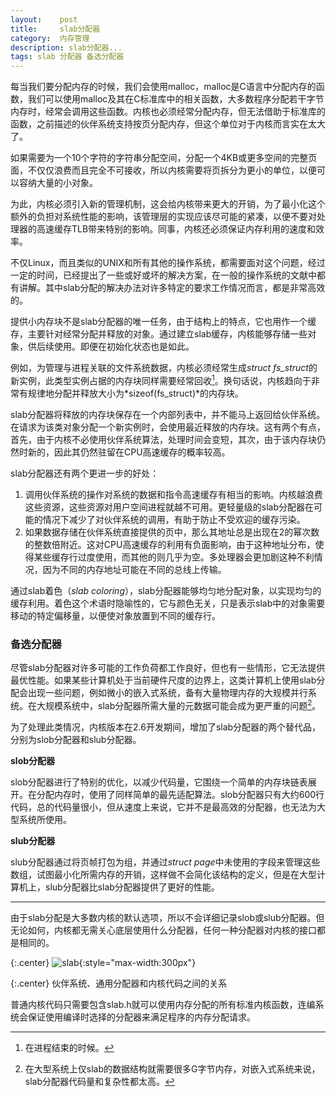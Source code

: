 ```yaml
---
layout:    post
title:     slab分配器
category:  内存管理
description: slab分配器...
tags: slab 分配器 备选分配器
---
```

每当我们要分配内存的时候，我们会使用malloc，malloc是C语言中分配内存的函数，我们可以使用malloc及其在C标准库中的相关函数，大多数程序分配若干字节内存时，经常会调用这些函数。内核也必须经常分配内存，但无法借助于标准库的函数，之前描述的伙伴系统支持按页分配内存，但这个单位对于内核而言实在太大了。

如果需要为一个10个字符的字符串分配空间，分配一个4KB或更多空间的完整页面，不仅仅浪费而且完全不可接收，所以内核需要将页拆分为更小的单位，以便可以容纳大量的小对象。

为此，内核必须引入新的管理机制，这会给内核带来更大的开销，为了最小化这个额外的负担对系统性能的影响，该管理层的实现应该尽可能的紧凑，以便不要对处理器的高速缓存TLB带来特别的影响。同事，内核还必须保证内存利用的速度和效率。

不仅Linux，而且类似的UNIX和所有其他的操作系统，都需要面对这个问题，经过一定的时间，已经提出了一些或好或坏的解决方案，在一般的操作系统的文献中都有讲解。其中slab分配的解决办法对许多特定的要求工作情况而言，都是非常高效的。

提供小内存块不是slab分配器的唯一任务，由于结构上的特点，它也用作一个缓存，主要针对经常分配并释放的对象。通过建立slab缓存，内核能够存储一些对象，供后续使用。即便在初始化状态也是如此。

例如，为管理与进程关联的文件系统数据，内核必须经常生成*struct fs_struct*的新实例，此类型实例占据的内存块同样需要经常回收[^1]。换句话说，内核趋向于非常有规律地分配并释放大小为*sizeof(fs_struct)*的内存块。

[^1]: 在进程结束的时候。

slab分配器将释放的内存块保存在一个内部列表中，并不能马上返回给伙伴系统。在请求为该类对象分配一个新实例时，会使用最近释放的内存块。这有两个有点，首先，由于内核不必使用伙伴系统算法，处理时间会变短，其次，由于该内存块仍然时新的，因此其仍然驻留在CPU高速缓存的概率较高。

slab分配器还有两个更进一步的好处：

1. 调用伙伴系统的操作对系统的数据和指令高速缓存有相当的影响。内核越浪费这些资源，这些资源对用户空间进程就越不可用。更轻量级的slab分配器在可能的情况下减少了对伙伴系统的调用，有助于防止不受欢迎的缓存污染。
2. 如果数据存储在伙伴系统直接提供的页中，那么其地址总是出现在2的幂次数的整数倍附近。这对CPU高速缓存的利用有负面影响，由于这种地址分布，使得某些缓存行过度使用，而其他的则几乎为空。多处理器会更加剧这种不利情况，因为不同的内存地址可能在不同的总线上传输。

通过slab着色（*slab coloring*），slab分配器能够均匀地分配对象，以实现均匀的缓存利用。着色这个术语时隐喻性的，它与颜色无关，只是表示slab中的对象需要移动的特定偏移量，以便使对象放置到不同的缓存行。

### 备选分配器 ###

尽管slab分配器对许多可能的工作负荷都工作良好，但也有一些情形，它无法提供最优性能。如果某些计算机处于当前硬件尺度的边界上，这类计算机上使用slab分配会出现一些问题，例如微小的嵌入式系统，备有大量物理内存的大规模并行系统。在大规模系统中，slab分配器所需大量的元数据可能会成为更严重的问题[^2]。

[^2]: 在大型系统上仅slab的数据结构就需要很多G字节内存，对嵌入式系统来说，slab分配器代码量和复杂性都太高。

为了处理此类情况，内核版本在2.6开发期间，增加了slab分配器的两个替代品，分别为slob分配器和slub分配器。

**slob分配器**

slob分配器进行了特别的优化，以减少代码量，它围绕一个简单的内存块链表展开。在分配内存时，使用了同样简单的最先适配算法。slob分配器只有大约600行代码，总的代码量很小，但从速度上来说，它并不是最高效的分配器，也无法为大型系统所使用。

**slub分配器**

slub分配器通过将页帧打包为组，并通过*struct page*中未使用的字段来管理这些数组，试图最小化所需内存的开销，这样做不会简化该结构的定义，但是在大型计算机上，slub分配器比slab分配器提供了更好的性能。

----

由于slab分配是大多数内核的默认选项，所以不会详细记录slob或slub分配器。但无论如何，内核都无需关心底层使用什么分配器，任何一种分配器对内核的接口都是相同的。

{:.center}
![slab](/linux-kernel-architecture/images/slab.png){:style="max-width:300px"}

{:.center}
伙伴系统、通用分配器和内核代码之间的关系

普通内核代码只需要包含slab.h就可以使用内存分配的所有标准内核函数，连编系统会保证使用编译时选择的分配器来满足程序的内存分配请求。